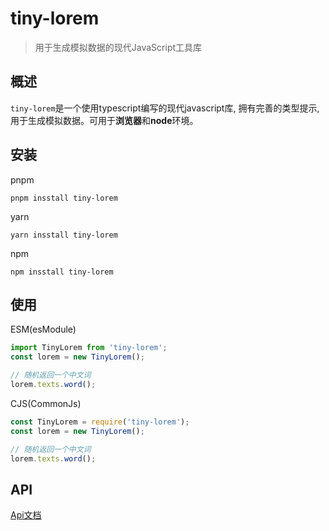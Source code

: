 # tiny-lorem   
> 用于生成模拟数据的现代JavaScript工具库          

## 概述
`tiny-lorem`是一个使用typescript编写的现代javascript库, 拥有完善的类型提示, 用于生成模拟数据。可用于**浏览器**和**node**环境。    

## 安装    
pnpm   
```shell
pnpm insstall tiny-lorem
```

yarn  
```shell
yarn insstall tiny-lorem
```

npm   
```shell
npm insstall tiny-lorem
```

## 使用    
ESM(esModule)     
```ts
import TinyLorem from 'tiny-lorem';
const lorem = new TinyLorem();

// 随机返回一个中文词
lorem.texts.word();
```

CJS(CommonJs)
```ts
const TinyLorem = require('tiny-lorem');
const lorem = new TinyLorem();

// 随机返回一个中文词
lorem.texts.word();
```    
## API
[Api文档](https://ciro.club/tiny-lorem)